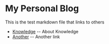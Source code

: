 # My Personal Blog

This is the test markdown file that links to others

- [Knowledge](knowledge.md) -- About Knowledge
- [Another](another.md) -- Another link
